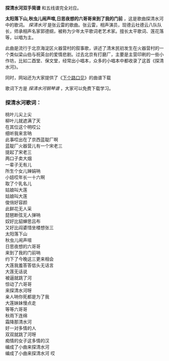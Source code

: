 

**探清水河双手简谱** 和五线谱完全对应。

**太阳落下山,秋虫儿闹声喧,日思夜想的六哥哥来到了我的门前** ，这是歌曲探清水河中的歌词。 _探清水河_
是张云雷的歌曲。张云雷，相声演员，现德云社德云八队队长，师承相声名家郭德纲，被称为少年太平歌词老艺术家。擅长太平歌词、莲花落等，以唱为主。

此曲是流行于北京海淀区火器营村的叙事歌，讲述了清末民初发生在火器营村的一个类似梁山伯与祝英台的爱情悲剧。过去北京有打磨厂，主要是主营印刷的一些小作坊，比如二酉堂、保文堂，经常出小唱本，众多的小唱本中都收录了这首《探清水河》。

同时，网站还为大家提供了《[下个路口见](Music-9026-下个路口见-李宇春.html "下个路口见")》的曲谱下载

歌词下方是 _探清水河钢琴谱_ ，大家可以免费下载学习。

### 探清水河歌词：

桃叶儿尖上尖  
柳叶儿就遮满了天  
在其位这个明哎公  
细听我来言呐  
此事哎出在了京西蓝靛厂啊  
蓝靛厂火器营儿有一个宋老三  
提起了宋老三  
两口子卖大烟  
一辈子无有儿  
所生个女儿婵娟呐  
小妞哎年长一十六啊  
取了个乳名儿  
姑娘叫大莲  
姑娘叫大莲  
俊俏好容颜  
此鲜花无人采  
琵琶断弦无人弹呐  
奴好比貂蝉思吕布  
又好比阎婆惜坐楼想张三  
太阳落下山  
秋虫儿闹声喧  
日思夜想的六哥哥  
来到了我的门前呐  
约下了今晚这三更来相会  
大莲我羞答答低头无话言  
大莲无话说  
被逼就跳了河  
惊动了六哥哥  
来探清水河呀  
亲人呐你死都是为了我  
大莲妹妹慢点走  
等等六哥哥  
秋雨下连绵  
霜降那清水河  
好一对多情的人  
双双就跳了河呀  
痴情的女子这多情的汉  
编成了小曲来探清水河  
编成了小曲来探清水河 哎

